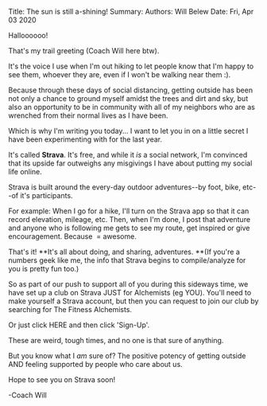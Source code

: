 Title:   The sun is still a-shining!
Summary: 
Authors: Will Belew
Date:    Fri, Apr 03 2020
        

Halloooooo!

️That's my trail greeting (Coach Will here btw).

It's the voice I use when I'm out hiking to let people know that I'm happy to see them, whoever they are, even if I won't be walking near them :).

Because through these days of social distancing, getting outside has been not only a chance to ground myself amidst the trees and dirt and sky, but also an opportunity to be in community with all of my neighbors who are as wrenched from their normal lives as I have been. 

Which is why I'm writing you today... I want to let you in on a little secret I have been experimenting with for the last year. 

It's called **Strava**. It's free, and while it *is* a social network, I'm convinced that its upside far outweighs any misgivings I have about putting my social life online.

Strava is built around the every-day outdoor adventures--by foot, bike, etc--of it's participants.

For example: When I go for a hike, I'll turn on the Strava app so that it can record elevation, mileage, etc. Then, when I'm done, I post that adventure and anyone who is following me gets to see my route, get inspired or give encouragement. Because  = awesome.

That's it! **It's all about doing, and sharing, adventures. **(If you're a numbers geek like me, the info that Strava begins to compile/analyze for you is pretty fun too.)

So as part of our push to support all of you during this sideways time, we have set up a club on Strava JUST for Alchemists (eg YOU). You'll need to make yourself a Strava account, but then you can request to join our club by searching for The Fitness Alchemists.

Or just click HERE and then click 'Sign-Up'.

These are weird, tough times, and no one is that sure of anything. 

But you know what I *am* sure of? The positive potency of getting outside AND feeling supported by people who care about us.

Hope to see you on Strava soon!

-Coach Will

